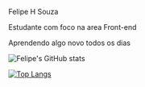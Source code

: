 Felipe H Souza

Estudante com foco na area Front-end

Aprendendo algo novo todos os dias



![Felipe's GitHub stats](https://github-readme-stats.vercel.app/api?username=SouzaHFelipe&theme=dark&show_icons=true)

[![Top Langs](https://github-readme-stats.vercel.app/api/top-langs/?username=SouzaHFelipe&langs_count=5)](https://github.com/anuraghazra/github-readme-stats)


